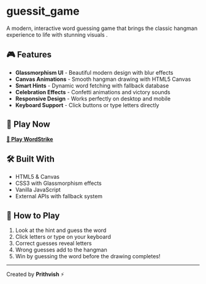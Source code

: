 # guessit_game

A modern, interactive word guessing game that brings the classic hangman experience to life with stunning visuals .

## 🎮 Features

- **Glassmorphism UI** - Beautiful modern design with blur effects
- **Canvas Animations** - Smooth hangman drawing with HTML5 Canvas
- **Smart Hints** - Dynamic word fetching with fallback database
- **Celebration Effects** - Confetti animations and victory sounds
- **Responsive Design** - Works perfectly on desktop and mobile
- **Keyboard Support** - Click buttons or type letters directly

## 🚀 Play Now

[**🎯 Play WordStrike**](https://YOUR_USERNAME.github.io/wordstrike-game)

## 🛠️ Built With

- HTML5 & Canvas
- CSS3 with Glassmorphism effects
- Vanilla JavaScript
- External APIs with fallback system

## 🎯 How to Play

1. Look at the hint and guess the word
2. Click letters or type on your keyboard
3. Correct guesses reveal letters
4. Wrong guesses add to the hangman
5. Win by guessing the word before the drawing completes!

---

Created by **Prithvish** ⚡
